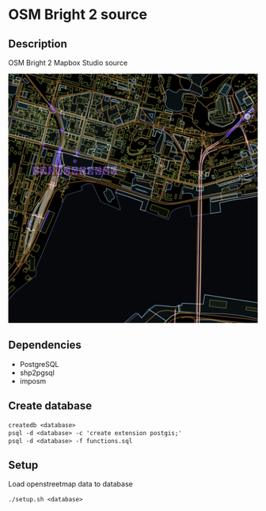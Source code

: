 # OSM Bright 2 source

## Description

OSM Bright 2 Mapbox Studio source

![thumb](/.thumb.png?raw=true "thumb")

## Dependencies

* PostgreSQL
* shp2pgsql
* imposm

## Create database

```shell
createdb <database>
psql -d <database> -c 'create extension postgis;'
psql -d <database> -f functions.sql
```

## Setup

Load openstreetmap data to database

```shell
./setup.sh <database>
```
